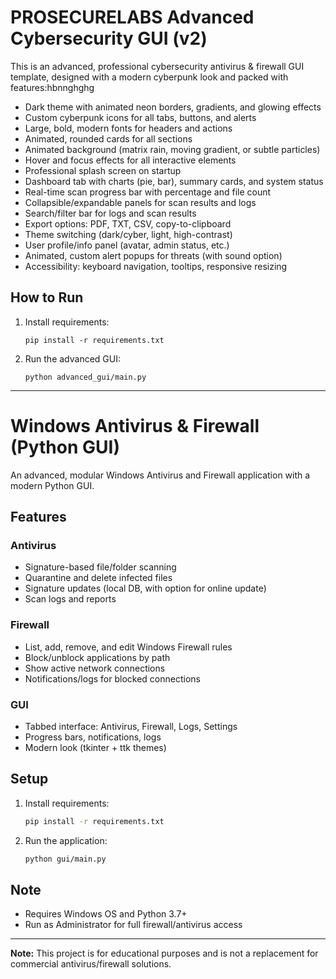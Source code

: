 # PROSECURELABS Advanced Cybersecurity GUI (v2)

This is an advanced, professional cybersecurity antivirus & firewall GUI template, designed with a modern cyberpunk look and packed with features:hbnnghghg

- Dark theme with animated neon borders, gradients, and glowing effects
- Custom cyberpunk icons for all tabs, buttons, and alerts
- Large, bold, modern fonts for headers and actions
- Animated, rounded cards for all sections
- Animated background (matrix rain, moving gradient, or subtle particles)
- Hover and focus effects for all interactive elements
- Professional splash screen on startup
- Dashboard tab with charts (pie, bar), summary cards, and system status
- Real-time scan progress bar with percentage and file count
- Collapsible/expandable panels for scan results and logs
- Search/filter bar for logs and scan results
- Export options: PDF, TXT, CSV, copy-to-clipboard
- Theme switching (dark/cyber, light, high-contrast)
- User profile/info panel (avatar, admin status, etc.)
- Animated, custom alert popups for threats (with sound option)
- Accessibility: keyboard navigation, tooltips, responsive resizing

## How to Run

1. Install requirements:
   ```
   pip install -r requirements.txt
   ```
2. Run the advanced GUI:
   ```
   python advanced_gui/main.py
   ```

---

# Windows Antivirus & Firewall (Python GUI)

An advanced, modular Windows Antivirus and Firewall application with a modern Python GUI.

## Features

### Antivirus
- Signature-based file/folder scanning
- Quarantine and delete infected files
- Signature updates (local DB, with option for online update)
- Scan logs and reports

### Firewall
- List, add, remove, and edit Windows Firewall rules
- Block/unblock applications by path
- Show active network connections
- Notifications/logs for blocked connections

### GUI
- Tabbed interface: Antivirus, Firewall, Logs, Settings
- Progress bars, notifications, logs
- Modern look (tkinter + ttk themes)

## Setup
1. Install requirements:
   ```bash
   pip install -r requirements.txt
   ```
2. Run the application:
   ```bash
   python gui/main.py
   ```

## Note
- Requires Windows OS and Python 3.7+
- Run as Administrator for full firewall/antivirus access

---
**Note:** This project is for educational purposes and is not a replacement for commercial antivirus/firewall solutions. 
